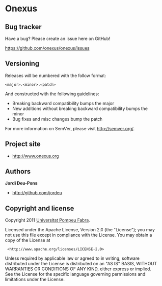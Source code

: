 Onexus
======

Bug tracker
-----------

Have a bug? Please create an issue here on GitHub!

https://github.com/onexus/onexus/issues

Versioning
----------

Releases will be numbered with the follow format:

`<major>.<minor>.<patch>`

And constructed with the following guidelines:

* Breaking backward compatibility bumps the major
* New additions without breaking backward compatibility bumps the minor
* Bug fixes and misc changes bump the patch

For more information on SemVer, please visit <http://semver.org/>.

Project site
------------

+ <http://www.onexus.org>

Authors
-------

**Jordi Deu-Pons**

+ <http://github.com/jordeu>


Copyright and license
---------------------

Copyright 2011 [Universitat Pompeu Fabra](http://www.upf.edu).

 Licensed under the Apache License, Version 2.0 (the "License");
 you may not use this file except in compliance with the License.
 You may obtain a copy of the License at

     <http://www.apache.org/licenses/LICENSE-2.0>

 Unless required by applicable law or agreed to in writing, software
 distributed under the License is distributed on an "AS IS" BASIS,
 WITHOUT WARRANTIES OR CONDITIONS OF ANY KIND, either express or implied.
 See the License for the specific language governing permissions and
 limitations under the License.


